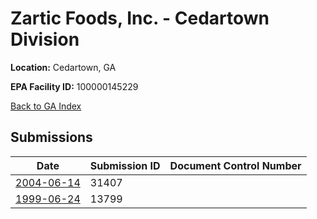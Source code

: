 # Zartic Foods, Inc. - Cedartown Division

**Location:** Cedartown, GA

**EPA Facility ID:** 100000145229

[Back to GA Index](../../index.md)

## Submissions

| Date | Submission ID | Document Control Number |
|------|--------------|-------------------------|
| [2004-06-14](submissions/31407.md) | 31407 |  |
| [1999-06-24](submissions/13799.md) | 13799 |  |
